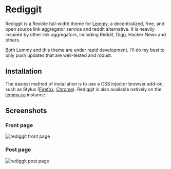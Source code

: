 # Rediggit

Rediggit is a flexible full-width theme for [Lemmy](https://join-lemmy.org/), a decentralized, free, and open source link aggregator service and reddit alternative. It is heavily inspired by other link aggregators, including Reddit, Digg, Hacker News and others.

Both Lemmy and this theme are under rapid development. I'll do my best to only push updates that are well-tested and robust.

## Installation

The easiest method of installation is to use a CSS injector browser add-on, such as Stylus ([Firefox](https://addons.mozilla.org/en-US/firefox/addon/styl-us/), [Chrome](https://chrome.google.com/webstore/detail/stylus/clngdbkpkpeebahjckkjfobafhncgmne)). Rediggit is also available natively on the [lemmy.ca](https://lemmy.ca/) instance.

## Screenshots

### Front page

![rediggit front page](https://raw.githubusercontent.com/thayerw/lemmy-rediggit/main/screenshot_01.png)

### Post page

![rediggit post page](https://raw.githubusercontent.com/thayerw/lemmy-rediggit/main/screenshot_02.png)

